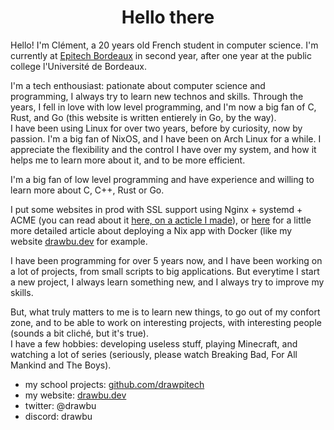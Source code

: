 <div align="center">
<h1>Hello there</h1>
</div>

Hello!
I'm Clément, a 20 years old French student in computer science. I'm currently
at [Epitech Bordeaux](https://epitech.eu) in second year, after one year at the
public college l'Université de Bordeaux.

I'm a tech enthousiast: pationate about computer science and programming, I
always try to learn new technos and skills. Through the years, I fell in love
with low level programming, and I'm now a big fan of C, Rust, and Go
(this website is written entierely in Go, by the way). <br>
I have been using Linux for over two years, before by curiosity, now by passion.
I'm a big fan of NixOS, and I have been on Arch Linux for a while.
I appreciate the flexibility and the control I have over my system, and how it
helps me to learn more about it, and to be more efficient.

I'm a big fan of low level programming and have experience and willing to learn
more about C, C++, Rust or Go.

I put some websites in prod with SSL support using Nginx + systemd + ACME (you
can read about it
[here, on a acticle I made](https://drawbu.dev/blog/Server%20administration/Server%20block%20Ubuntu%20+%20Nginx%20+%20systemd)),
or [here](https://drawbu.dev/blog/Server%20administration/How%20I%20deploy%20Nix%20+%20Docker)
for a little more detailed article about deploying a Nix app with Docker (like
my website [drawbu.dev](https://drawbu.dev) for example.

I have been programming for over 5 years now, and I have been working on a lot
of projects, from small scripts to big applications. But everytime I start a new
project, I always learn something new, and I always try to improve my skills.

But, what truly matters to me is to learn new things, to go out of my confort
zone, and to be able to work on interesting projects, with interesting people
(sounds a bit cliché, but it's true). <br>
I have a few hobbies: developing useless stuff, playing Minecraft, and watching
a lot of series (seriously, please watch Breaking Bad, For All Mankind and The
Boys).

- my school projects: [github.com/drawpitech](https://github.com/drawpitech)
- my website: [drawbu.dev](https://drawbu.dev)
- twitter: @drawbu
- discord: drawbu
